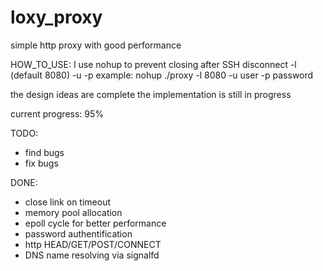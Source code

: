 # loxy_proxy
simple http proxy with good performance

HOW_TO_USE:
I use nohup to prevent closing after SSH disconnect
-l <port>  (default 8080)
-u <username>
-p <password>
example:
nohup ./proxy -l 8080 -u user -p password

the design ideas are complete
the implementation is still in progress

current progress: 95%

TODO:

- find bugs
-  fix bugs

DONE:

- close link on timeout
- memory pool allocation
- epoll cycle for better performance
- password authentification
- http HEAD/GET/POST/CONNECT
- DNS name resolving via signalfd

